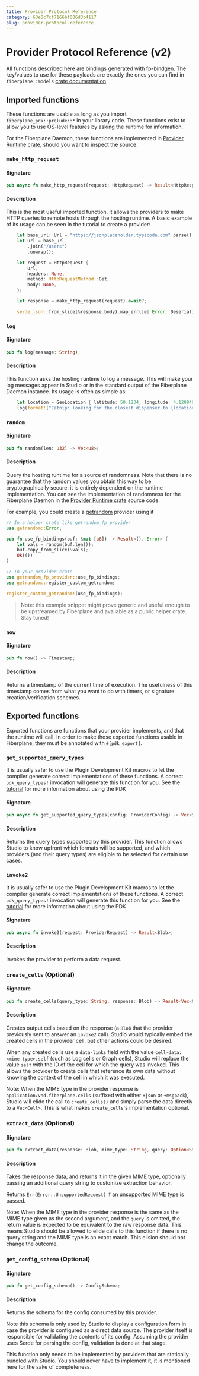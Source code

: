 ```yaml
---
title: Provider Protocol Reference
category: 63e0c7cf7166bf006d3b4117
slug: provider-protocol-reference
---
```


# Provider Protocol Reference (v2)

All functions described here are bindings generated with fp-bindgen.
The key/values to use for these payloads are exactly the ones you
can find in `fiberplane::models` [crate documentation](https://docs.rs/fiberplane-models/latest/fiberplane-models)

## Imported functions

These functions are usable as long as you import `fiberplane_pdk::prelude::*` in
your library code. These functions exist to allow you to use OS-level features by
asking the runtime for information.

For the Fiberplane Daemon, these functions are implemented in [Provider Runtime
crate](https://github.com/fiberplane/fiberplane-rs/blob/main/fiberplane-provider-protocol/fiberplane-provider-runtime/src/spec/mod.rs),
should you want to inspect the source.

### `make_http_request`

#### Signature

```rust
pub async fn make_http_request(request: HttpRequest) -> Result<HttpResponse, HttpRequestError>;
```

#### Description

This is the most useful imported function, it allows the providers to make HTTP queries to
remote hosts through the hosting runtime. A basic example of its usage can be seen in the
tutorial to create a provider:

```rust
    let base_url: Url = "https://jsonplaceholder.typicode.com".parse().unwrap();
    let url = base_url
        .join("/users")
        .unwrap();

    let request = HttpRequest {
        url,
        headers: None,
        method: HttpRequestMethod::Get,
        body: None,
    };

    let response = make_http_request(request).await?;

    serde_json::from_slice(&response.body).map_err(|e| Error::Deserialization { message: format!("Could not deserialize payload: {e:?}") })
```

### `log`

#### Signature

```rust
pub fn log(message: String);
```

#### Description

This function asks the hosting runtime to log a message. This will make your log
messages appear in Studio or in the standard output of the Fiberplane Daemon
instance. Its usage is often as simple as:

```rust
    let location = GeoLocation { latitude: 50.1234, longitude: 4.12084837 };
    log(format!("Catnip: looking for the closest dispenser to {location:?} now..."));
```

### `random`

#### Signature

```rust
pub fn random(len: u32) -> Vec<u8>;
```

#### Description

Query the hosting runtime for a source of randomness. Note that there is no
guarantee that the random values you obtain this way to be cryptographically
secure: it is entirely dependent on the runtime implementation. You can see the
implementation of randomness for the Fiberplane Daemon in the [Provider Runtime
crate](https://github.com/fiberplane/fiberplane-rs/blob/6679fbd0f1cbdac7c57422ae699e12bb35bed71b/fiberplane-provider-protocol/fiberplane-provider-runtime/src/spec/mod.rs#L116)
source code.

For example, you could create a
[getrandom](https://docs.rs/getrandom/latest/getrandom/macro.register_custom_getrandom.html#writing-a-custom-getrandom-implementation) provider using it

```rust
// In a helper crate like getrandom_fp_provider
use getrandom::Error;

pub fn use_fp_bindings(buf: &mut [u8]) -> Result<(), Error> {
    let vals = random(buf.len());
    buf.copy_from_slice(&vals);
    Ok(())
}

// In your provider crate
use getrandom_fp_provider::use_fp_bindings;
use getrandom::register_custom_getrandom;

register_custom_getrandom!(use_fp_bindings);
```

> Note: this example snippet might prove generic and useful enough to be upstreamed
  by Fiberplane and available as a public helper crate. Stay tuned!

### `now`

#### Signature

```rust
pub fn now() -> Timestamp;
```

#### Description

Returns a timestamp of the current time of execution. The usefulness of this
timestamp comes from what you want to do with timers, or signature
creation/verification schemes.

## Exported functions

Exported functions are functions that your provider implements, and that the
runtime will call. In order to make those exported functions usable in Fiberplane,
they must be annotated with `#[pdk_export]`.

### `get_supported_query_types`

It is usually safer to use the Plugin Development Kit macros to let the compiler
generate correct implementations of these functions. A correct `pdk_query_types!`
invocation will generate this function for you. See the
[tutorial](doc:create-a-provider) for more information about using the PDK

#### Signature

```rust
pub async fn get_supported_query_types(config: ProviderConfig) -> Vec<SupportedQueryType>;
```

#### Description

Returns the query types supported by this provider.
This function allows Studio to know upfront which formats will be
supported, and which providers (and their query types) are eligible to
be selected for certain use cases.

### `invoke2`

It is usually safer to use the Plugin Development Kit macros to let the compiler
generate correct implementations of these functions. A correct `pdk_query_types!`
invocation will generate this function for you. See the
[tutorial](doc:create-a-provider) for more information about using the PDK

#### Signature

```rust
pub async fn invoke2(request: ProviderRequest) -> Result<Blob>;
```

#### Description

Invokes the provider to perform a data request.

### `create_cells` (Optional)

#### Signature

```rust
pub fn create_cells(query_type: String, response: Blob) -> Result<Vec<Cell>>;
```

#### Description

Creates output cells based on the response (a `Blob` that the provider
previously sent to answer an `invoke2` call).
Studio would typically embed the created cells in the provider cell,
but other actions could be desired.

When any created cells use a `data-links` field with the value
`cell-data:<mime-type>,self` (such as Log cells or Graph cells),
Studio will replace the value `self` with
the ID of the cell for which the query was invoked. This allows the
provider to create cells that reference its own data without knowing the
context of the cell in which it was executed.

Note: When the MIME type in the provider response is
`application/vnd.fiberplane.cells` (suffixed with either `+json` or
`+msgpack`), Studio will elide the call to `create_cells()` and simply
parse the data directly to a `Vec<Cell>`. This is what makes
`create_cells`'s implementation optional.

### `extract_data` (Optional)

#### Signature

```rust
pub fn extract_data(response: Blob, mime_type: String, query: Option<String>) -> Result<Blob>;
```

#### Description

Takes the response data, and returns it in the given MIME type,
optionally passing an additional query string to customize extraction
behavior.

Returns `Err(Error::UnsupportedRequest)` if an unsupported MIME type is
passed.

Note: When the MIME type in the provider response is the same as the
MIME type given as the second argument, and the `query` is omitted, the
return value is expected to be equivalent to the raw response data. This
means Studio should be allowed to elide calls to this function if there
is no query string and the MIME type is an exact match. This elision
should not change the outcome.

### `get_config_schema` (Optional)

#### Signature

```rust
pub fn get_config_schema() -> ConfigSchema;
```

#### Description

Returns the schema for the config consumed by this provider.

Note this schema is only used by Studio to display a configuration form
in case the provider is configured as a direct data source. The provider
itself is responsible for validating the contents of its config.
Assuming the provider uses Serde for parsing the config, validation is
done at that stage.

This function only needs to be implemented by providers that are
statically bundled with Studio. You should never have to implement it,
it is mentioned here for the sake of completeness.
